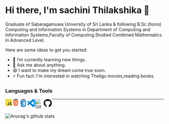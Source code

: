 # Hi there, I'm sachini Thilakshika 👋
Graduate of Sabaragamuwa University of Sri Lanka & following B.Sc.(hons) Computing and Information Systems in Department of Computing and Information Systems,Faculty of Computing.Studied Combined Mathematics in Advanced Level.

Here are some ideas to get you started:

- 🌱 I’m currently learning new things.
- 💬 Ask me about anything.
- 😄 I want to make my dream come true soon.
- ⚡ Fun fact: I'm interested in watching Theligu movies,reading books.

### Languages & Tools

<img align="left" alt="codeSTACKr | javascript" width="22px" src="https://raw.githubusercontent.com/github/explore/80688e429a7d4ef2fca1e82350fe8e3517d3494d/topics/javascript/javascript.png" />
<img align="left" alt="codeSTACKr | html" width="22px" src="https://raw.githubusercontent.com/github/explore/80688e429a7d4ef2fca1e82350fe8e3517d3494d/topics/html/html.png" />
<img align="left" alt="CSS3" width="26px" src="https://raw.githubusercontent.com/github/explore/80688e429a7d4ef2fca1e82350fe8e3517d3494d/topics/css/css.png" />
<img align="left" alt="Visual Studio Code" width="26px" src="https://raw.githubusercontent.com/github/explore/80688e429a7d4ef2fca1e82350fe8e3517d3494d/topics/visual-studio-code/visual-studio-code.png" />
<img align="left" alt="Git" width="26px" src="[https://raw.githubusercontent.com/github/explore/80688e429a7d4ef2fca1e82350fe8e3517d3494d/topics/git/git.png](https://www.google.com/url?sa=i&url=https%3A%2F%2Fen.wikipedia.org%2Fwiki%2FAngular_%2528web_framework%2529&psig=AOvVaw1qOOrG3vy5jjp_6-i_Albc&ust=1698079333960000&source=images&cd=vfe&opi=89978449&ved=0CBEQjRxqFwoTCIjWgtWMioIDFQAAAAAdAAAAABAE)" />
<img align="left" alt="GitHub" width="26px" src="https://raw.githubusercontent.com/github/explore/78df643247d429f6cc873026c0622819ad797942/topics/github/github.png" />

---
<br>

![Anurag's github stats](https://github-readme-stats.vercel.app/api?username=sachini1234&show_icons=true&theme=tokyonight)
